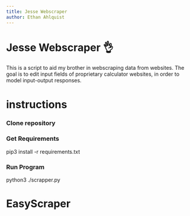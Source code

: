 ```yaml
---
title: Jesse Webscraper
author: Ethan Ahlquist
--- 
```


# Jesse Webscraper 👌

This is a script to aid my brother in webscraping data from websites. 
The goal is to edit input fields of proprietary calculator websites, 
in order to model input-output responses.

# instructions

### Clone repository

### Get Requirements

   pip3 install -r requirements.txt

### Run Program

   python3 ./scrapper.py
# EasyScraper
